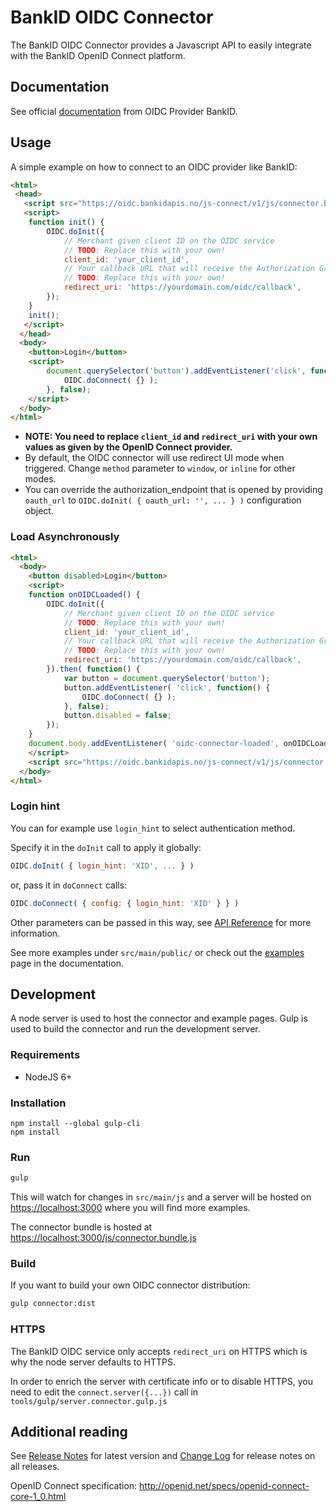 # BankID OIDC Connector

The BankID OIDC Connector provides a Javascript API to easily integrate with the BankID OpenID Connect platform.

## Documentation

See official [documentation](https://confluence.bankidnorge.no/confluence/pdoidcl/technical-documentation/js-connector) from OIDC Provider BankID.

## Usage

A simple example on how to connect to an OIDC provider like BankID:

```html
<html>
 <head>
   <script src="https://oidc.bankidapis.no/js-connect/v1/js/connector.bundle.min.js"></script>
   <script>
    function init() {
        OIDC.doInit({
            // Merchant given client ID on the OIDC service
            // TODO: Replace this with your own!
            client_id: 'your_client_id',
            // Your callback URL that will receive the Authorization Grant response
            // TODO: Replace this with your own!
            redirect_uri: 'https://yourdomain.com/oidc/callback',
        });
    }
    init();
   </script>
  </head>
  <body>
    <button>Login</button>
    <script>
        document.querySelector('button').addEventListener('click', function() {
            OIDC.doConnect( {} );
        }, false);
    </script>
  </body>
</html>
```

* **NOTE: You need to replace `client_id` and `redirect_uri` with your own values as given by the OpenID Connect provider.**
* By default, the OIDC connector will use redirect UI mode when triggered. Change `method` parameter to `window`, or `inline` for other modes.
* You can override the authorization_endpoint that is opened by providing `oauth_url` to `OIDC.doInit( { oauth_url: '', ... } )` configuration object.

### Load Asynchronously

```html
<html>
  <body>
    <button disabled>Login</button>
    <script>
    function onOIDCLoaded() {
        OIDC.doInit({
            // Merchant given client ID on the OIDC service
            // TODO: Replace this with your own!
            client_id: 'your_client_id',
            // Your callback URL that will receive the Authorization Grant response
            // TODO: Replace this with your own!
            redirect_uri: 'https://yourdomain.com/oidc/callback',
        }).then( function() {
            var button = document.querySelector('button');
            button.addEventListener( 'click', function() {
                OIDC.doConnect( {} );
            }, false);
            button.disabled = false;
        });
    }
    document.body.addEventListener( 'oidc-connector-loaded', onOIDCLoaded, false);
    </script>
    <script src="https://oidc.bankidapis.no/js-connect/v1/js/connector.bundle.min.js" async defer></script>
  </body>
</html>
```

### Login hint

You can for example use `login_hint` to select authentication method.

Specify it in the `doInit` call to apply it globally:
```javascript
OIDC.doInit( { login_hint: 'XID', ... } )
```

or, pass it in `doConnect` calls:
```javascript
OIDC.doConnect( { config: { login_hint: 'XID' } } )
```

Other parameters can be passed in this way, see [API Reference](https://confluence.bankidnorge.no/confluence/pdoidcl/technical-documentation/js-connector/api-reference) for more information.

See more examples under `src/main/public/` or check out the [examples](https://confluence.bankidnorge.no/confluence/pdoidcl/technical-documentation/js-connector/examples) page in the documentation.

## Development

A node server is used to host the connector and example pages. Gulp is used to build the connector and run the development server.

### Requirements

- NodeJS 6+

### Installation

```
npm install --global gulp-cli
npm install
```

### Run

```bash
gulp
```
This will watch for changes in `src/main/js` and a server will be hosted on [https://localhost:3000](https://localhost:3000) where you will find more examples.

The connector bundle is hosted at [https://localhost:3000/js/connector.bundle.js](https://localhost:3000/js/connector.bundle.js) 

### Build

If you want to build your own OIDC connector distribution:

```bash
gulp connector:dist
```

### HTTPS

The BankID OIDC service only accepts `redirect_uri` on HTTPS which is why the node server defaults to HTTPS.

In order to enrich the server with certificate info or to disable HTTPS, you need to edit the `connect.server({...})` call in `tools/gulp/server.connector.gulp.js`

## Additional reading

See [Release Notes](RELEASE-NOTES.md) for latest version and [Change Log](CHANGELOG.md) for release notes on all releases.

OpenID Connect specification:
http://openid.net/specs/openid-connect-core-1_0.html